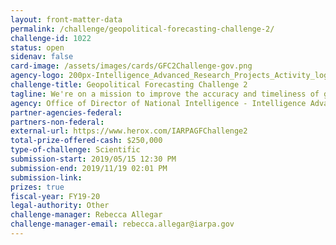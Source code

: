 ```yaml
---
layout: front-matter-data
permalink: /challenge/geopolitical-forecasting-challenge-2/
challenge-id: 1022
status: open
sidenav: false
card-image: /assets/images/cards/GFC2Challenge-gov.png
agency-logo: 200px-Intelligence_Advanced_Research_Projects_Activity_logo.png
challenge-title: Geopolitical Forecasting Challenge 2
tagline: We're on a mission to improve the accuracy and timeliness of geopolitical forecasting.
agency: Office of Director of National Intelligence - Intelligence Advanced Research Project Activity
partner-agencies-federal: 
partners-non-federal: 
external-url: https://www.herox.com/IARPAGFChallenge2
total-prize-offered-cash: $250,000
type-of-challenge: Scientific
submission-start: 2019/05/15 12:30 PM
submission-end: 2019/11/19 02:01 PM
submission-link:  
prizes: true
fiscal-year: FY19-20
legal-authority: Other
challenge-manager: Rebecca Allegar
challenge-manager-email: rebecca.allegar@iarpa.gov
---
```

